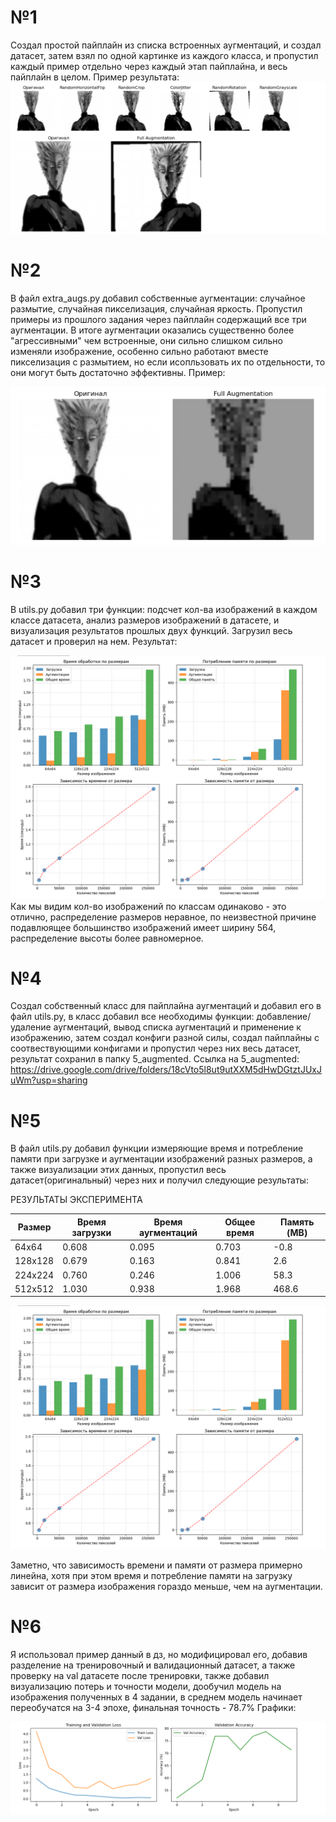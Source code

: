 # №1
Создал простой пайплайн из списка встроенных аугментаций, и создал датасет, затем взял по одной картинке из каждого класса, и пропустил каждый пример отдельно через каждый этап пайплайна, и весь пайплайн в целом.
Пример результата:
![1](https://github.com/FWRust/DeepLearningHomework/blob/main/5/pics/2.png)
# №2
В файл extra_augs.py добавил собственные аугментации: случайное размытие, случайная пикселизация, случайная яркость. Пропустил примеры из прошлого задания через пайплайн содержащий все три аугментации.
В итоге аугментации оказались существенно более "агрессивными" чем встроенные, они сильно слишком сильно изменяли изображение, особенно сильно работают вместе пикселизация с размытием, но если исопльзовать их по отдельности,
то они могут быть достаточно эффективны.
Пример:

![2](https://github.com/FWRust/DeepLearningHomework/blob/main/5/pics/1.png)
# №3
В utils.py добавил три функции: подсчет кол-ва изображений в каждом классе датасета, анализ размеров изображений в датасете, и визуализация результатов прошлых двух функций. Загрузил весь датасет и проверил на нем.
Результат:

![3](https://github.com/FWRust/DeepLearningHomework/blob/main/5/pics/4.png)
Как мы видим кол-во изображений по классам одинаково - это отлично, распределение размеров неравное, по неизвестной причине подавлюящее большинство изображений имеет ширину 564, распределение высоты более равномерное.

# №4
Создал собственный класс для пайплайна аугментаций и добавил его в файл utils.py, в класс добавил все необходимы функции: добавление/удаление аугментаций, вывод списка аугментаций и применение к изображению, затем создал конфиги разной силы, создал пайплайны с соотвествующими конфигами и пропустил через них весь датасет, результат сохранил в папку 5_augmented.
Ссылка на 5_augmented: https://drive.google.com/drive/folders/18cVto5l8ut9utXXM5dHwDGtztJUxJuWm?usp=sharing
# №5
В файл utils.py добавил функции измеряющие время и потребление памяти при загрузке и аугментации изображений разных размеров, а также визуализации этих данных, пропустил весь датасет(оригинальный) через них и получил следующие результаты:

РЕЗУЛЬТАТЫ ЭКСПЕРИМЕНТА

| Размер    | Время загрузки | Время аугментаций | Общее время | Память (MB) |
|-----------|----------------|-------------------|-------------|-------------|
| 64x64     | 0.608          | 0.095             | 0.703       | -0.8        |
| 128x128   | 0.679          | 0.163             | 0.841       | 2.6         |
| 224x224   | 0.760          | 0.246             | 1.006       | 58.3        |
| 512x512   | 1.030          | 0.938             | 1.968       | 468.6       |


![4](https://github.com/FWRust/DeepLearningHomework/blob/main/5/pics/4.png)

Заметно, что зависимость времени и памяти от размера примерно линейна, хотя при этом время и потребление памяти на загрузку зависит от размера изображения гораздо меньше, чем на аугментации.

# №6
Я использовал пример данный в дз, но модифицировал его, добавив разделение на тренировочный и валидационный датасет, а также проверку на val датасете после тренировки, также добавил визуализацию потерь и точности модели, дообучил модель на изображения полученных в 4 задании, в среднем модель начинает переобучатся на 3-4 эпохе, финальная точность - 78.7%
Графики:

![5](https://github.com/FWRust/DeepLearningHomework/blob/main/5/pics/5.png)
